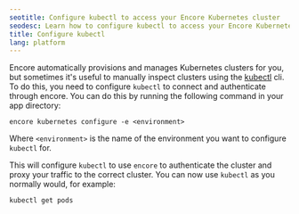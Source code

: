 ```yaml
---
seotitle: Configure kubectl to access your Encore Kubernetes cluster
seodesc: Learn how to configure kubectl to access your Encore Kubernetes cluster.
title: Configure kubectl
lang: platform
---
```


Encore automatically provisions and manages Kubernetes clusters for you, but sometimes it's useful to manually inspect
clusters using the [kubectl](https://kubernetes.io/docs/reference/kubectl/) cli. To do this, you need to configure `kubectl` to connect and authenticate through
encore. You can do this by running the following command in your app directory:

```shell
encore kubernetes configure -e <environment>
```

Where `<environment>` is the name of the environment you want to configure `kubectl` for.

This will configure `kubectl` to use `encore` to authenticate the cluster and proxy your traffic to the correct 
cluster. You can now use `kubectl` as you normally would, for example:

```shell
kubectl get pods
```
